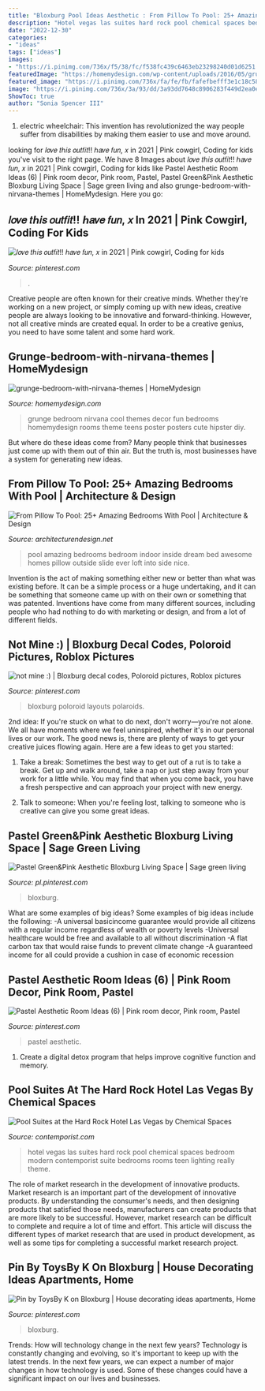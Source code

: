 ```yaml
---
title: "Bloxburg Pool Ideas Aesthetic : From Pillow To Pool: 25+ Amazing Bedrooms With Pool"
description: "Hotel vegas las suites hard rock pool chemical spaces bedroom modern contemporist suite bedrooms rooms teen lighting really theme"
date: "2022-12-30"
categories:
- "ideas"
tags: ["ideas"]
images:
- "https://i.pinimg.com/736x/f5/38/fc/f538fc439c6463eb23298240d01d6251.jpg"
featuredImage: "https://homemydesign.com/wp-content/uploads/2016/05/grunge-bedroom-with-nirvana-themes.jpg"
featured_image: "https://i.pinimg.com/736x/fa/fe/fb/fafefbefff3e1c18c5859cf5920d53bc.jpg"
image: "https://i.pinimg.com/736x/3a/93/dd/3a93dd7648c8906283f449d2ea0ef4f5.jpg"
ShowToc: true
author: "Sonia Spencer III"
---
```



1) electric wheelchair: This invention has revolutionized the way people suffer from disabilities by making them easier to use and move around.

	

		
looking for 𝑙𝑜𝑣𝑒 𝑡ℎ𝑖𝑠 𝑜𝑢𝑡𝑓𝑖𝑡!! ℎ𝑎𝑣𝑒 𝑓𝑢𝑛, 𝑥 in 2021 | Pink cowgirl, Coding for kids you've visit to the right page. We have 8 Images about 𝑙𝑜𝑣𝑒 𝑡ℎ𝑖𝑠 𝑜𝑢𝑡𝑓𝑖𝑡!! ℎ𝑎𝑣𝑒 𝑓𝑢𝑛, 𝑥 in 2021 | Pink cowgirl, Coding for kids like Pastel Aesthetic Room Ideas (6) | Pink room decor, Pink room, Pastel, Pastel Green&amp;Pink Aesthetic Bloxburg Living Space | Sage green living and also grunge-bedroom-with-nirvana-themes | HomeMydesign. Here you go:
		
    
## 𝑙𝑜𝑣𝑒 𝑡ℎ𝑖𝑠 𝑜𝑢𝑡𝑓𝑖𝑡!! ℎ𝑎𝑣𝑒 𝑓𝑢𝑛, 𝑥 In 2021 | Pink Cowgirl, Coding For Kids

<img loading=lazy src="https://i.pinimg.com/736x/3a/93/dd/3a93dd7648c8906283f449d2ea0ef4f5.jpg" onerror="this.onerror=null;this.src='https://tse2.mm.bing.net/th?id=OIP.lAiWmQFcIsZpyzt8Ytk5CAAAAA&amp;pid=15.1';" alt="𝑙𝑜𝑣𝑒 𝑡ℎ𝑖𝑠 𝑜𝑢𝑡𝑓𝑖𝑡!! ℎ𝑎𝑣𝑒 𝑓𝑢𝑛, 𝑥 in 2021 | Pink cowgirl, Coding for kids">

_Source: pinterest.com_

>. 

	

Creative people are often known for their creative minds. Whether they're working on a new project, or simply coming up with new ideas, creative people are always looking to be innovative and forward-thinking. However, not all creative minds are created equal. In order to be a creative genius, you need to have some talent and some hard work.

    
## Grunge-bedroom-with-nirvana-themes | HomeMydesign

<img loading=lazy src="https://homemydesign.com/wp-content/uploads/2016/05/grunge-bedroom-with-nirvana-themes.jpg" onerror="this.onerror=null;this.src='https://tse3.mm.bing.net/th?id=OIP.CEeX713HDeBsFq1uCjdPOwHaLH&amp;pid=15.1';" alt="grunge-bedroom-with-nirvana-themes | HomeMydesign">

_Source: homemydesign.com_

>grunge bedroom nirvana cool themes decor fun bedrooms homemydesign rooms theme teens poster posters cute hipster diy. 

	

But where do these ideas come from? Many people think that businesses just come up with them out of thin air. But the truth is, most businesses have a system for generating new ideas.

    
## From Pillow To Pool: 25+ Amazing Bedrooms With Pool | Architecture &amp; Design

<img loading=lazy src="http://cdn.architecturendesign.net/wp-content/uploads/2015/01/AD-PoolBedroom-8.jpg" onerror="this.onerror=null;this.src='https://tse1.mm.bing.net/th?id=OIP.wqBOzQVWNO3MhzVJlrlFkQHaLG&amp;pid=15.1';" alt="From Pillow To Pool: 25+ Amazing Bedrooms With Pool | Architecture &amp; Design">

_Source: architecturendesign.net_

>pool amazing bedrooms bedroom indoor inside dream bed awesome homes pillow outside slide ever loft into side nice. 

	

Invention is the act of making something either new or better than what was existing before. It can be a simple process or a huge undertaking, and it can be something that someone came up with on their own or something that was patented. Inventions have come from many different sources, including people who had nothing to do with marketing or design, and from a lot of different fields.

    
## Not Mine :) | Bloxburg Decal Codes, Poloroid Pictures, Roblox Pictures

<img loading=lazy src="https://i.pinimg.com/736x/fa/fe/fb/fafefbefff3e1c18c5859cf5920d53bc.jpg" onerror="this.onerror=null;this.src='https://tse4.mm.bing.net/th?id=OIP.pa7NYwGmrrSbmLdUuvQe5AHaHY&amp;pid=15.1';" alt="not mine :) | Bloxburg decal codes, Poloroid pictures, Roblox pictures">

_Source: pinterest.com_

>bloxburg poloroid layouts polaroids. 

	

2nd idea:
If you're stuck on what to do next, don't worry—you're not alone. We all have moments where we feel uninspired, whether it's in our personal lives or our work. The good news is, there are plenty of ways to get your creative juices flowing again.
Here are a few ideas to get you started:

1. Take a break: Sometimes the best way to get out of a rut is to take a break. Get up and walk around, take a nap or just step away from your work for a little while. You may find that when you come back, you have a fresh perspective and can approach your project with new energy.

2. Talk to someone: When you're feeling lost, talking to someone who is creative can give you some great ideas.

    
## Pastel Green&amp;Pink Aesthetic Bloxburg Living Space | Sage Green Living

<img loading=lazy src="https://i.pinimg.com/736x/e6/48/40/e648406853121190731a12e1c8bf47b0.jpg" onerror="this.onerror=null;this.src='https://tse2.mm.bing.net/th?id=OIP.B2GFTORUPvMMs3p2Al3fNwHaFe&amp;pid=15.1';" alt="Pastel Green&amp;Pink Aesthetic Bloxburg Living Space | Sage green living">

_Source: pl.pinterest.com_

>bloxburg. 

	

What are some examples of big ideas?
Some examples of big ideas include the following: 
-A universal basicincome guarantee would provide all citizens with a regular income regardless of wealth or poverty levels 
-Universal healthcare would be free and available to all without discrimination 
-A flat carbon tax that would raise funds to prevent climate change 
-A guaranteed income for all could provide a cushion in case of economic recession

    
## Pastel Aesthetic Room Ideas (6) | Pink Room Decor, Pink Room, Pastel

<img loading=lazy src="https://i.pinimg.com/736x/f5/38/fc/f538fc439c6463eb23298240d01d6251.jpg" onerror="this.onerror=null;this.src='https://tse1.mm.bing.net/th?id=OIP.DGruyBopwg1atuJd-UPZ4wHaLH&amp;pid=15.1';" alt="Pastel Aesthetic Room Ideas (6) | Pink room decor, Pink room, Pastel">

_Source: pinterest.com_

>pastel aesthetic. 

	

1. Create a digital detox program that helps improve cognitive function and memory.

    
## Pool Suites At The Hard Rock Hotel Las Vegas By Chemical Spaces

<img loading=lazy src="http://www.contemporist.com/photos/hr_231109_02.jpg" onerror="this.onerror=null;this.src='https://tse2.mm.bing.net/th?id=OIP.2t2LmkPZUqXXn5uXeeuSxgHaE8&amp;pid=15.1';" alt="Pool Suites at the Hard Rock Hotel Las Vegas by Chemical Spaces">

_Source: contemporist.com_

>hotel vegas las suites hard rock pool chemical spaces bedroom modern contemporist suite bedrooms rooms teen lighting really theme. 

	

The role of market research in the development of innovative products.
Market research is an important part of the development of innovative products. By understanding the consumer's needs, and then designing products that satisfied those needs, manufacturers can create products that are more likely to be successful. However, market research can be difficult to complete and require a lot of time and effort. This article will discuss the different types of market research that are used in product development, as well as some tips for completing a successful market research project.

    
## Pin By ToysBy K On Bloxburg | House Decorating Ideas Apartments, Home

<img loading=lazy src="https://i.pinimg.com/736x/2e/6b/1a/2e6b1aaa10324622fe3368dba2a00c44.jpg" onerror="this.onerror=null;this.src='https://tse4.mm.bing.net/th?id=OIP.jqQzDTmZlJKJ1jjPHt_xAQHaD3&amp;pid=15.1';" alt="Pin by ToysBy K on Bloxburg | House decorating ideas apartments, Home">

_Source: pinterest.com_

>bloxburg. 

	

Trends: How will technology change in the next few years?
Technology is constantly changing and evolving, so it's important to keep up with the latest trends. In the next few years, we can expect a number of major changes in how technology is used. Some of these changes could have a significant impact on our lives and businesses.

